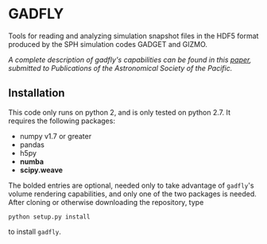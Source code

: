 GADFLY
========

Tools for reading and analyzing simulation snapshot files in the HDF5 format produced by the SPH simulation codes GADGET and GIZMO.

*A complete description of gadfly's capabilities can be found in this [paper](http://arxiv.org/abs/1603.05190), submitted to Publications of the Astronomical Society of the Pacific.*

Installation
------------
This code only runs on python 2, and is only tested on python 2.7. It requires the following packages:

  + numpy v1.7 or greater
  + pandas
  + h5py
  + **numba**
  + **scipy.weave**

The bolded entries are optional, needed only to take advantage of `gadfly`'s volume rendering capabilities, and only one of the two packages is needed. After cloning or otherwise downloading the repository, type 

`python setup.py install`

to install `gadfly`. 

